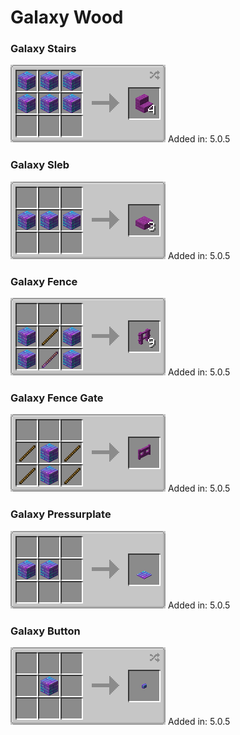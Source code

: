 # Galaxy Wood

### Galaxy Stairs

![](<../.gitbook/assets/grafik (12).png>) Added in: 5.0.5

### Galaxy Sleb

![](<../.gitbook/assets/grafik (1).png>) Added in: 5.0.5

### Galaxy Fence

![](<../.gitbook/assets/grafik (16).png>) Added in: 5.0.5

### Galaxy Fence Gate

![](<../.gitbook/assets/grafik (3).png>) Added in: 5.0.5

### Galaxy Pressurplate

![](<../.gitbook/assets/grafik (4).png>) Added in: 5.0.5

### Galaxy Button

![](<../.gitbook/assets/grafik (19).png>) Added in: 5.0.5
